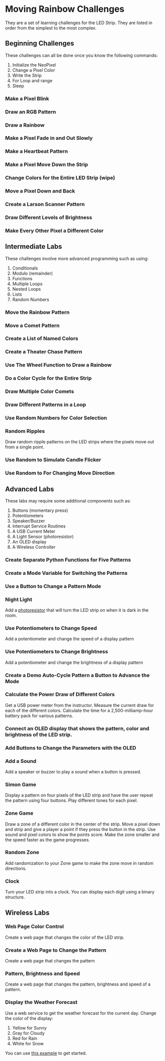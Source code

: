 # Moving Rainbow Challenges

They are a set of learning challenges for the LED Strip.  They are listed in order from the simplest to the most complex.

## Beginning Challenges

These challenges can all be done once you know the following commands:

1. Initialize the NeoPixel
2. Change a Pixel Color
3. Write the Strip
4. For Loop and range
5. Sleep

### Make a Pixel Blink

### Draw an RGB Pattern

### Draw a Rainbow

### Make a Pixel Fade in and Out Slowly

### Make a Heartbeat Pattern

### Make a Pixel Move Down the Strip

### Change Colors for the Entire LED Strip (wipe)

### Move a Pixel Down and Back

### Create a Larson Scanner Pattern

### Draw Different Levels of Brightness

### Make Every Other Pixel a Different Color

## Intermediate Labs

These challenges involve more advanced programming such as using:

1. Conditionals
2. Modulo (remainder)
3. Functions
4. Multiple Loops
5. Nested Loops
6. Lists
7. Random Numbers

### Move the Rainbow Pattern

### Move a Comet Pattern

### Create a List of Named Colors

### Create a Theater Chase Pattern

### Use The Wheel Function to Draw a Rainbow

### Do a Color Cycle for the Entire Strip

### Draw Multiple Color Comets

### Draw Different Patterns in a Loop

### Use Random Numbers for Color Selection

### Random Ripples

Draw random ripple patterns on the LED strips where the pixels move out from a single point.

### Use Random to Simulate Candle Flicker

### Use Random to For Changing Move Direction

## Advanced Labs

These labs may require some additional components such as:

1. Buttons (momentary press)
2. Potentiometers
3. Speaker/Buzzer
4. Interrupt Service Routines
5. A USB Current Meter
6. A Light Sensor (photoresistor)
7. An OLED display
8. A Wireless Controller

### Create Separate Python Functions for Five Patterns

### Create a Mode Variable for Switching the Patterns

### Use a Button to Change a Pattern Mode

### Night Light

Add a [photoresistor](https://www.coderdojotc.org/micropython/sensors/02-photosensor/) that will turn the LED strip on when it is dark in the room.

### Use Potentiometers to Change Speed

Add a potentiometer and change the speed of a display pattern

### Use Potentiometers to Change Brightness

Add a potentiometer and change the brightness of a display pattern

### Create a Demo Auto-Cycle Pattern a Button to Advance the Mode

### Calculate the Power Draw of Different Colors

Get a USB power meter from the instructor.  Measure the current draw for each of the different colors.  Calculate the time for a 2,500-milliamp-hour battery pack for various patterns.

### Connect an OLED display that shows the pattern, color and brightness of the LED strip.

### Add Buttons to Change the Parameters with the OLED

### Add a Sound

Add a speaker or buzzer to play a sound when a button is pressed.

### Simon Game

Display a pattern on four pixels of the LED strip and have the user repeat the pattern using four buttons.  Play different tones for each pixel.

### Zone Game

Draw a zone of a different color in the center of the strip.  Move a pixel down and strip and give a player a point if they press the button in the strip.  Use sound and pixel colors to show the points score.  Make the zone smaller and the speed faster as the game progresses.

### Random Zone

Add randomization to your Zone game to make the zone move in random directions.

### Clock

Turn your LED strip into a clock.  You can display each digit using a binary structure.

## Wireless Labs

### Web Page Color Control

Create a web page that changes the color of the LED strip.

### Create a Web Page to Change the Pattern

Create a web page that changes the pattern

### Pattern, Brightness and Speed

Create a web page that changes the pattern, brightness and speed of a pattern.

### Display the Weather Forecast

Use a web service to get the weather forecast for the current day. Change the color of the display:

1. Yellow for Sunny
2. Gray for Cloudy
3. Red for Rain
4. White for Snow

You can use [this example](https://www.coderdojotc.org/micropython/wireless/08-get-weather/) to get started.
